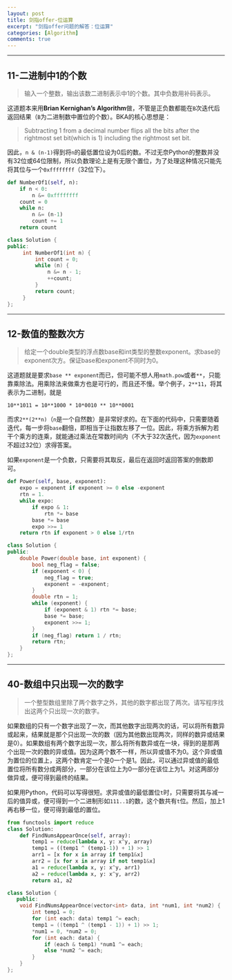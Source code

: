 ```yaml
---
layout: post
title: 剑指offer-位运算
excerpt: "剑指offer问题的解答：位运算"
categories: [Algorithm]
comments: true
---
```




---



## 11-二进制中1的个数

> 输入一个整数，输出该数二进制表示中1的个数。其中负数用补码表示。

这道题本来用**Brian Kernighan’s Algorithm**做，不管是正负数都能在`B`次迭代后返回结果（`B`为二进制数中置位的个数）。BKA的核心思想是：

> Subtracting 1 from a decimal number flips all the bits after the rightmost set bit(which is 1) including the rightmost set bit.

因此，`n & (n-1)`得到将`n`的最低置位设为0后的数。不过无奈Python的整数并没有32位或64位限制，所以负数理论上是有无限个置位，为了处理这种情况只能先将其位与一个`0xffffffff`（32位下）。

```python
def NumberOf1(self, n):
    if n < 0:
        n &= 0xffffffff
    count = 0
    while n:
        n &= (n-1)
        count += 1
    return count
```

```c++
class Solution {
public:
     int NumberOf1(int n) {
         int count = 0;
         while (n) {
             n &= n - 1;
             ++count;
         }
         return count;
     }
};
```



---



## 12-数值的整数次方

> 给定一个double类型的浮点数base和int类型的整数exponent。求base的exponent次方。保证base和exponent不同时为0。

这道题就是要求`base ** exponent`而已，但可能不想人用`math.pow`或者`**`，只能靠乘除法。用乘除法来做乘方也是可行的，而且还不慢。举个例子，`2**11`，将其表示为二进制，就是

`10**1011 = 10**1000 * 10*0010 ** 10**0001`

而求`2**(2**n)`（`n`是一个自然数）是非常好求的。在下面的代码中，只需要随着迭代，每一步将`base`翻倍，即相当于让指数左移了一位。因此，将乘方拆解为若干个乘方的连乘，就能通过乘法在常数时间内（不大于32次迭代，因为`exponent`不超过32位）求得答案。

如果`exponent`是一个负数，只需要将其取反，最后在返回时返回答案的倒数即可。

```python
def Power(self, base, exponent):
	expo = exponent if exponent >= 0 else -exponent
	rtn = 1.
	while expo:
	    if expo & 1:
	        rtn *= base
	    base *= base
	    expo >>= 1
	return rtn if exponent > 0 else 1/rtn
```

```c++
class Solution {
public:
    double Power(double base, int exponent) {
        bool neg_flag = false;
        if (exponent < 0) {
            neg_flag = true;
            exponent = -exponent;
        }
        double rtn = 1;
        while (exponent) {
            if (exponent & 1) rtn *= base;
            base *= base;
            exponent >>= 1;
        }
        if (neg_flag) return 1 / rtn;
        return rtn;
    }
};
```



---



## 40-数组中只出现一次的数字

> 一个整型数组里除了两个数字之外，其他的数字都出现了两次。请写程序找出这两个只出现一次的数字。

如果数组的只有一个数字出现了一次，而其他数字出现两次的话，可以将所有数异或起来，结果就是那个只出现一次的数（因为其他数出现两次，同样的数异或结果是0）。如果数组有两个数字出现一次，那么将所有数异或在一块，得到的是那两个出现一次的数的异或值。因为这两个数不一样，所以异或值不为0。这个异或值为置位的位置上，这两个数肯定一个是0一个是1。因此，可以通过异或值的最低置位将所有数分成两部分，一部分在该位上为0一部分在该位上为1。对这两部分做异或，便可得到最终的结果。

如果用Python，代码可以写得很短。求异或值的最低置位`t`时，只需要将其与减一后的值异或，便可得到一个二进制形如`111..1`的数，这个数共有`t`位。然后，加上1再右移一位，便可得到最低的置位。

```python
from functools import reduce
class Solution:
    def FindNumsAppearOnce(self, array):
        temp1 = reduce(lambda x, y: x^y, array)
        temp1 = ((temp1 ^ (temp1-1)) + 1) >> 1
        arr1 = [x for x in array if temp1&x]
        arr2 = [x for x in array if not temp1&x]
        a1 = reduce(lambda x, y: x^y, arr1)
        a2 = reduce(lambda x, y: x^y, arr2)
        return a1, a2
```

```c++
class Solution {
   public:
    void FindNumsAppearOnce(vector<int> data, int *num1, int *num2) {
        int temp1 = 0;
        for (int each: data) temp1 ^= each;
        temp1 = ((temp1 ^ (temp1 - 1)) + 1) >> 1;
        *num1 = 0, *num2 = 0;
        for (int each: data) {
            if (each & temp1) *num1 ^= each;
            else *num2 ^= each;
        }
    }
};
```

